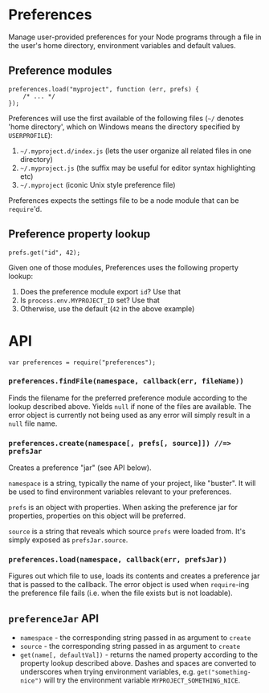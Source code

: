 # Preferences

Manage user-provided preferences for your Node programs through a file in the
user's home directory, environment variables and default values.

## Preference modules

    preferences.load("myproject", function (err, prefs) {
        /* ... */
    });

Preferences will use the first available of the following files (`~/` denotes
'home directory', which on Windows means the directory specified by
`USERPROFILE`):

1. `~/.myproject.d/index.js` (lets the user organize all related files in one
   directory)
2. `~/.myproject.js` (the suffix may be useful for editor syntax highlighting
   etc)
3. `~/.myproject` (iconic Unix style preference file)

Preferences expects the settings file to be a node module that can be
`require`'d.

## Preference property lookup

    prefs.get("id", 42);

Given one of those modules, Preferences uses the following property lookup:

1. Does the preference module export `id`? Use that
2. Is `process.env.MYPROJECT_ID` set? Use that
3. Otherwise, use the default (`42` in the above example)

# API

    var preferences = require("preferences");

### `preferences.findFile(namespace, callback(err, fileName))`

Finds the filename for the preferred preference module according to the lookup
described above. Yields `null` if none of the files are available. The error
object is currently not being used as any error will simply result in a `null`
file name.

### `preferences.create(namespace[, prefs[, source]]) //=> prefsJar`

Creates a preference "jar" (see API below).

`namespace` is a string, typically the name of your project, like "buster". It
will be used to find environment variables relevant to your preferences.

`prefs` is an object with properties. When asking the preference jar for
properties, properties on this object will be preferred.

`source` is a string that reveals which source `prefs` were loaded from. It's
simply exposed as `prefsJar.source`.

### `preferences.load(namespace, callback(err, prefsJar))`

Figures out which file to use, loads its contents and creates a preference
jar that is passed to the callback. The error object is used when `require`-ing
the preference file fails (i.e. when the file exists but is not loadable).

## `preferenceJar` API

* `namespace` - the corresponding string passed in as argument to `create`
* `source` - the corresponding string passed in as argument to `create`
* `get(name[, defaultVal])` - returns the named property according to the
  property lookup described above. Dashes and spaces are converted to
  underscores when trying environment variables, e.g. `get("something-nice")`
  will try the environment variable `MYPROJECT_SOMETHING_NICE`.
